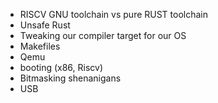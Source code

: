 - RISCV GNU toolchain vs pure RUST toolchain
- Unsafe Rust
- Tweaking our compiler target for our OS
- Makefiles
- Qemu
- booting (x86, Riscv)
- Bitmasking shenanigans
- USB